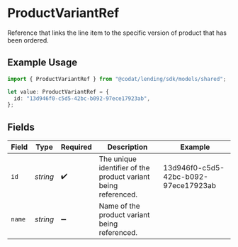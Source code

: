 # ProductVariantRef

Reference that links the line item to the specific version of product that has been ordered.

## Example Usage

```typescript
import { ProductVariantRef } from "@codat/lending/sdk/models/shared";

let value: ProductVariantRef = {
  id: "13d946f0-c5d5-42bc-b092-97ece17923ab",
};
```

## Fields

| Field                                                          | Type                                                           | Required                                                       | Description                                                    | Example                                                        |
| -------------------------------------------------------------- | -------------------------------------------------------------- | -------------------------------------------------------------- | -------------------------------------------------------------- | -------------------------------------------------------------- |
| `id`                                                           | *string*                                                       | :heavy_check_mark:                                             | The unique identifier of the product variant being referenced. | 13d946f0-c5d5-42bc-b092-97ece17923ab                           |
| `name`                                                         | *string*                                                       | :heavy_minus_sign:                                             | Name of the product variant being referenced.                  |                                                                |